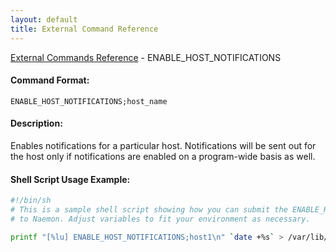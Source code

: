 ```yaml
---
layout: default
title: External Command Reference
---
```


<!--
************************************************
* AUTO GENERATED PAGE - USE ./update SCRIPT
************************************************
-->

<span class="glyphicon glyphicon-arrow-up"></span><a href="index.html"> External Commands Reference</a> - ENABLE_HOST_NOTIFICATIONS<br>

#### Command Format:

`ENABLE_HOST_NOTIFICATIONS;host_name`

#### Description:

Enables notifications for a particular host. Notifications will be sent out for the host only if notifications are enabled on a program-wide basis as well.

#### Shell Script Usage Example:

```sh
#!/bin/sh
# This is a sample shell script showing how you can submit the ENABLE_HOST_NOTIFICATIONS command
# to Naemon. Adjust variables to fit your environment as necessary.

printf "[%lu] ENABLE_HOST_NOTIFICATIONS;host1\n" `date +%s` > /var/lib/naemon/naemon.cmd
```
